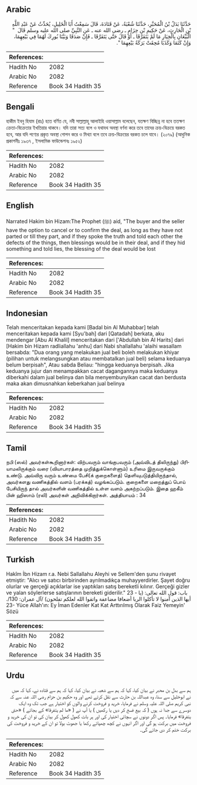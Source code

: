 ## Arabic


<div dir="rtl" lang="ar" style={{fontSize:'larger',backgroundColor:'#f8f9fa',padding:20}}>
حَدَّثَنَا بَدَلُ بْنُ الْمُحَبَّرِ، حَدَّثَنَا شُعْبَةُ، عَنْ قَتَادَةَ، قَالَ سَمِعْتُ أَبَا الْخَلِيلِ، يُحَدِّثُ عَنْ عَبْدِ اللَّهِ بْنِ الْحَارِثِ، عَنْ حَكِيمِ بْنِ حِزَامٍ ـ رضى الله عنه ـ عَنِ النَّبِيِّ صلى الله عليه وسلم قَالَ ‏ "‏ الْبَيِّعَانِ بِالْخِيَارِ مَا لَمْ يَتَفَرَّقَا ـ أَوْ قَالَ حَتَّى يَتَفَرَّقَا ـ فَإِنْ صَدَقَا وَبَيَّنَا بُورِكَ لَهُمَا فِي بَيْعِهِمَا، وَإِنْ كَتَمَا وَكَذَبَا مُحِقَتْ بَرَكَةُ بَيْعِهِمَا ‏"‏‏.‏
</div>
<div style={{backgroundColor:'#f8f9fa',padding:20, marginBottom: 10}}><table> <thead> <tr> <th>References:</th> <th></th> </tr> </thead> <tbody><tr><td>Hadith No</td><td>2082</td></tr><tr><td>Arabic No</td><td>2082</td></tr><tr><td>Reference</td><td>Book 34 Hadith 35</td></tr></tbody></table></div>

## Bengali


<div dir="ltr" lang="bn" style={{fontSize:'larger',backgroundColor:'#f8f9fa',padding:20}}>
হাকীম ইবনু হিযাম (রাঃ) হতে বর্ণিত যে, নবী সাল্লাল্লাহু আলাইহি ওয়াসাল্লাম বলেছেন, যতক্ষণ বিচ্ছিন্ন না হবে ততক্ষণ ক্রেতা-বিক্রেতার ইখতিয়ার থাকবে। যদি তারা সত্য বলে ও যথাযথ অবস্থা বর্ণনা করে তবে তাদের ক্রয়-বিক্রয়ে বরকত হবে, আর যদি পণ্যের প্রকৃত অবস্থা গোপন করে ও মিথ্যা বলে তবে ক্রয়-বিক্রয়ের বরকত চলে যাবে। (২০৭৯) (আধুনিক প্রকাশনীঃ ১৯৩৭ , ইসলামিক ফাউন্ডেশনঃ ১৯৫২)
</div>
<div style={{backgroundColor:'#f8f9fa',padding:20, marginBottom: 10}}><table> <thead> <tr> <th>References:</th> <th></th> </tr> </thead> <tbody><tr><td>Hadith No</td><td>2082</td></tr><tr><td>Arabic No</td><td>2082</td></tr><tr><td>Reference</td><td>Book 34 Hadith 35</td></tr></tbody></table></div>

## English


<div dir="ltr" lang="en" style={{fontSize:'larger',backgroundColor:'#f8f9fa',padding:20}}>
Narrated Hakim bin Hizam:The Prophet (ﷺ) aid, "The buyer and the seller have the option to cancel or to confirm the deal, as long as they have not parted or till they part, and if they spoke the truth and told each other the defects of the things, then blessings would be in their deal, and if they hid something and told lies, the blessing of the deal would be lost
</div>
<div style={{backgroundColor:'#f8f9fa',padding:20, marginBottom: 10}}><table> <thead> <tr> <th>References:</th> <th></th> </tr> </thead> <tbody><tr><td>Hadith No</td><td>2082</td></tr><tr><td>Arabic No</td><td>2082</td></tr><tr><td>Reference</td><td>Book 34 Hadith 35</td></tr></tbody></table></div>

## Indonesian


<div dir="ltr" lang="id" style={{fontSize:'larger',backgroundColor:'#f8f9fa',padding:20}}>
Telah menceritakan kepada kami [Badal bin Al Muhabbar] telah menceritakan kepada kami [Syu'bah] dari [Qatadah] berkata, aku mendengar [Abu Al Khalil] menceritakan dari ['Abdullah bin Al Harits] dari [Hakim bin Hizam radliallahu 'anhu] dari Nabi shallallahu 'alaihi wasallam bersabda: "Dua orang yang melakukan jual beli boleh melakukan khiyar (pilihan untuk melangsungkan atau membatalkan jual beli) selama keduanya belum berpisah", Atau sabda Beliau: "hingga keduanya berpisah. Jika keduanya jujur dan menampakkan cacat dagangannya maka keduanya diberkahi dalam jual belinya dan bila menyembunyikan cacat dan berdusta maka akan dimusnahkan keberkahan jual belinya
</div>
<div style={{backgroundColor:'#f8f9fa',padding:20, marginBottom: 10}}><table> <thead> <tr> <th>References:</th> <th></th> </tr> </thead> <tbody><tr><td>Hadith No</td><td>2082</td></tr><tr><td>Arabic No</td><td>2082</td></tr><tr><td>Reference</td><td>Book 34 Hadith 35</td></tr></tbody></table></div>

## Tamil


<div dir="ltr" lang="ta" style={{fontSize:'larger',backgroundColor:'#f8f9fa',padding:20}}>
நபி (ஸல்) அவர்கள்கூறினார்கள்: விற்பவரும் வாங்குபவரும் (அவ்விடத் திலிருந்து) பிரியாமலிருக்கும் வரை (வியாபாரத்தை முறித்துக்கொள்ளும்) உரிமை இருவருக்கும் உண்டு. அவ்விரு வரும் உண்மை பேசி(க் குறைகளைத்) தெளிவுபடுத்தியிருந்தால், அவர்களது வணிகத்தில் வளம் (பரக்கத்) வழங்கப்படும். குறைகளை மறைத்துப் பொய் பேசியிருந் தால் அவர்களின் வணிகத்தில் உள்ள வளம் அகற்றப்படும். இதை ஹகீம் பின் ஹிஸாம் (ரலி) அவர்கள் அறிவிக்கிறார்கள். அத்தியாயம் : 34
</div>
<div style={{backgroundColor:'#f8f9fa',padding:20, marginBottom: 10}}><table> <thead> <tr> <th>References:</th> <th></th> </tr> </thead> <tbody><tr><td>Hadith No</td><td>2082</td></tr><tr><td>Arabic No</td><td>2082</td></tr><tr><td>Reference</td><td>Book 34 Hadith 35</td></tr></tbody></table></div>

## Turkish


<div dir="ltr" lang="tr" style={{fontSize:'larger',backgroundColor:'#f8f9fa',padding:20}}>
Hakîm İbn Hizam r.a. Nebi Sallallahu Aleyhi ve Sellem'den şunu rivayet etmiştir: "Alıcı ve satıcı birbirinden ayrılmadıkça muhayyerdirler. Şayet doğru olurlar ve gerçeği açıklarlar ise yaptıkları satış bereketli kılınır. Gerçeği gizler ve yalan söylerlerse satışlarının bereketi giderilir." 23 - باب: قول الله تعالى: (يا أيها الذين آمنوا لا تأكلوا الربا أضعافا مضاعفة واتقوا الله لعلكم تفلحون) /آل عمران: 130/. 23- Yüce Allah'ın: Ey İman Edenler Kat Kat Arttırılmış Olarak Faiz Yemeyin' Sözü
</div>
<div style={{backgroundColor:'#f8f9fa',padding:20, marginBottom: 10}}><table> <thead> <tr> <th>References:</th> <th></th> </tr> </thead> <tbody><tr><td>Hadith No</td><td>2082</td></tr><tr><td>Arabic No</td><td>2082</td></tr><tr><td>Reference</td><td>Book 34 Hadith 35</td></tr></tbody></table></div>

## Urdu


<div dir="rtl" lang="ur" style={{fontSize:'larger',backgroundColor:'#f8f9fa',padding:20}}>
ہم سے بدل بن محبر نے بیان کیا، کہا کہ ہم سے شعبہ نے بیان کیا، کہا کہ ہم سے قتادہ نے، کہا کہ میں نے ابوخلیل سے سنا، وہ عبداللہ بن حارث سے نقل کرتے تھے اور وہ حکیم بن حزام رضی اللہ عنہ سے کہ نبی کریم صلی اللہ علیہ وسلم نے فرمایا، خرید و فروخت کرنے والوں کو اختیار ہے جب تک وہ ایک دوسرے سے جدا نہ ہوں ( کہ بیع فسخ کر دیں یا رکھیں ) یا آپ نے ( «ما لم يتفرقا» کے بجائے ) «حتى يتفرقا» فرمایا۔ پس اگر دونوں نے سچائی اختیار کی اور ہر بات کھول کھول کر بیان کی تو ان کی خرید و فروخت میں برکت ہو گی اور اگر انہوں نے کچھ چھپائے رکھا یا جھوٹ بولا تو ان کے خرید و فروخت کی برکت ختم کر دی جائے گی۔
</div>
<div style={{backgroundColor:'#f8f9fa',padding:20, marginBottom: 10}}><table> <thead> <tr> <th>References:</th> <th></th> </tr> </thead> <tbody><tr><td>Hadith No</td><td>2082</td></tr><tr><td>Arabic No</td><td>2082</td></tr><tr><td>Reference</td><td>Book 34 Hadith 35</td></tr></tbody></table></div>